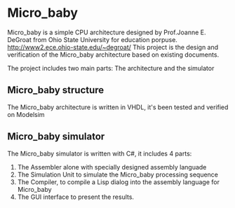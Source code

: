 # Micro_baby

Micro_baby is a simple CPU architecture designed by Prof.Joanne E. DeGroat from Ohio State University for education porpuse.
http://www2.ece.ohio-state.edu/~degroat/
This project is the design and verification of the Micro_baby architecture based on existing documents.

The project includes two main parts: The architecture and the simulator

Micro_baby structure
---
The Micro_baby architecture is written in VHDL, it's been tested and verified on Modelsim

Micro_baby simulator
---
The Micro_baby simulator is written with C#, it includes 4 parts:
  1. The Assembler alone with specially designed assembly languade
  2. The Simulation Unit to simulate the Micro_baby processing sequence
  3. The Compiler, to compile a Lisp dialog into the assembly language for Micro_baby
  4. The GUI interface to present the results.
